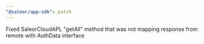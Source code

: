 ```yaml
---
"@saleor/app-sdk": patch
---
```


Fixed SaleorCloudAPL "getAll" method that was not mapping response from remote with AuthData interface
